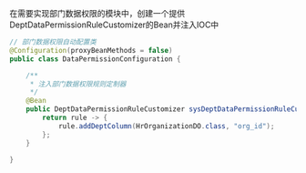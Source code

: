 
在需要实现部门数据权限的模块中，创建一个提供DeptDataPermissionRuleCustomizer的Bean并注入IOC中
~~~java
// 部门数据权限自动配置类
@Configuration(proxyBeanMethods = false)
public class DataPermissionConfiguration {

    /**
     * 注入部门数据权限规则定制器
     */
    @Bean
    public DeptDataPermissionRuleCustomizer sysDeptDataPermissionRuleCustomizer() {
        return rule -> {
            rule.addDeptColumn(HrOrganizationDO.class, "org_id");
        };
    }

}
~~~